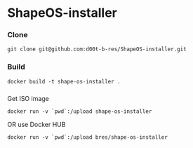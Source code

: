 # ShapeOS-installer
### Clone
```
git clone git@github.com:d00t-b-res/ShapeOS-installer.git
```

### Build
```
docker build -t shape-os-installer .

```

###
Get ISO image

```
docker run -v `pwd`:/upload shape-os-installer
```
OR use Docker HUB

```
docker run -v `pwd`:/upload bres/shape-os-installer
```
